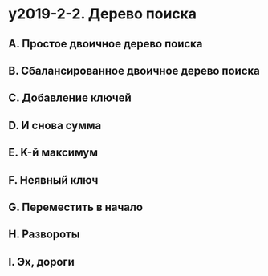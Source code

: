 # y2019-2-2. Дерево поиска

## A. Простое двоичное дерево поиска

## B. Сбалансированное двоичное дерево поиска

## C. Добавление ключей

## D. И снова сумма

## E. K-й максимум

## F. Неявный ключ

## G. Переместить в начало

## H. Развороты

## I. Эх, дороги